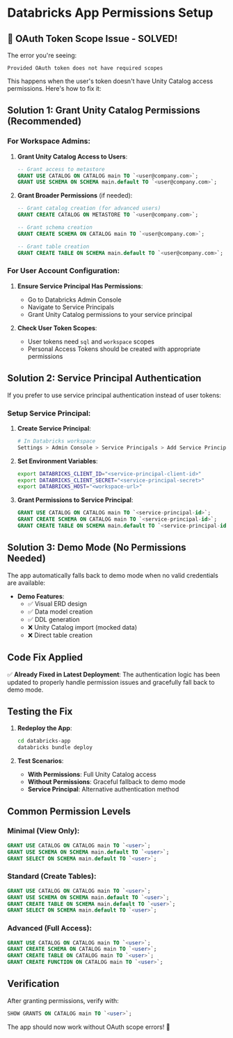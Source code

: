 # Databricks App Permissions Setup

## 🔐 **OAuth Token Scope Issue - SOLVED!**

The error you're seeing:
```
Provided OAuth token does not have required scopes
```

This happens when the user's token doesn't have Unity Catalog access permissions. Here's how to fix it:

## **Solution 1: Grant Unity Catalog Permissions (Recommended)**

### For Workspace Admins:
1. **Grant Unity Catalog Access to Users**:
   ```sql
   -- Grant access to metastore
   GRANT USE CATALOG ON CATALOG main TO `<user@company.com>`;
   GRANT USE SCHEMA ON SCHEMA main.default TO `<user@company.com>`;
   ```

2. **Grant Broader Permissions** (if needed):
   ```sql
   -- Grant catalog creation (for advanced users)
   GRANT CREATE CATALOG ON METASTORE TO `<user@company.com>`;
   
   -- Grant schema creation
   GRANT CREATE SCHEMA ON CATALOG main TO `<user@company.com>`;
   
   -- Grant table creation
   GRANT CREATE TABLE ON SCHEMA main.default TO `<user@company.com>`;
   ```

### For User Account Configuration:
1. **Ensure Service Principal Has Permissions**:
   - Go to Databricks Admin Console
   - Navigate to Service Principals
   - Grant Unity Catalog permissions to your service principal

2. **Check User Token Scopes**:
   - User tokens need `sql` and `workspace` scopes
   - Personal Access Tokens should be created with appropriate permissions

## **Solution 2: Service Principal Authentication**

If you prefer to use service principal authentication instead of user tokens:

### Setup Service Principal:
1. **Create Service Principal**:
   ```bash
   # In Databricks workspace
   Settings > Admin Console > Service Principals > Add Service Principal
   ```

2. **Set Environment Variables**:
   ```bash
   export DATABRICKS_CLIENT_ID="<service-principal-client-id>"
   export DATABRICKS_CLIENT_SECRET="<service-principal-secret>"
   export DATABRICKS_HOST="<workspace-url>"
   ```

3. **Grant Permissions to Service Principal**:
   ```sql
   GRANT USE CATALOG ON CATALOG main TO `<service-principal-id>`;
   GRANT CREATE SCHEMA ON CATALOG main TO `<service-principal-id>`;
   GRANT CREATE TABLE ON SCHEMA main.default TO `<service-principal-id>`;
   ```

## **Solution 3: Demo Mode (No Permissions Needed)**

The app automatically falls back to demo mode when no valid credentials are available:

- **Demo Features**:
  - ✅ Visual ERD design
  - ✅ Data model creation
  - ✅ DDL generation
  - ❌ Unity Catalog import (mocked data)
  - ❌ Direct table creation

## **Code Fix Applied**

✅ **Already Fixed in Latest Deployment**: The authentication logic has been updated to properly handle permission issues and gracefully fall back to demo mode.

## **Testing the Fix**

1. **Redeploy the App**:
   ```bash
   cd databricks-app
   databricks bundle deploy
   ```

2. **Test Scenarios**:
   - **With Permissions**: Full Unity Catalog access
   - **Without Permissions**: Graceful fallback to demo mode
   - **Service Principal**: Alternative authentication method

## **Common Permission Levels**

### **Minimal (View Only)**:
```sql
GRANT USE CATALOG ON CATALOG main TO `<user>`;
GRANT USE SCHEMA ON SCHEMA main.default TO `<user>`;
GRANT SELECT ON SCHEMA main.default TO `<user>`;
```

### **Standard (Create Tables)**:
```sql
GRANT USE CATALOG ON CATALOG main TO `<user>`;
GRANT USE SCHEMA ON SCHEMA main.default TO `<user>`;
GRANT CREATE TABLE ON SCHEMA main.default TO `<user>`;
GRANT SELECT ON SCHEMA main.default TO `<user>`;
```

### **Advanced (Full Access)**:
```sql
GRANT USE CATALOG ON CATALOG main TO `<user>`;
GRANT CREATE SCHEMA ON CATALOG main TO `<user>`;
GRANT CREATE TABLE ON CATALOG main TO `<user>`;
GRANT CREATE FUNCTION ON CATALOG main TO `<user>`;
```

## **Verification**

After granting permissions, verify with:
```sql
SHOW GRANTS ON CATALOG main TO `<user>`;
```

The app should now work without OAuth scope errors! 🎉
